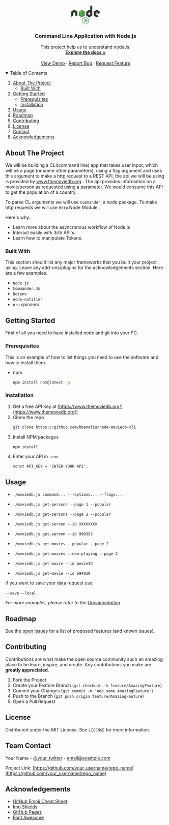 
<!-- PROJECT LOGO -->
<br />
<p align="center">
  <a href="https://github.com/othneildrew/Best-README-Template">
    <img src="./src/img/nodejs.png" alt="Logo" width="90" height="60">
  </a>

  <h3 align="center">Command Line Application with Node.js</h3>

  <p align="center">
    This project help us to understand nodeJs.
    <br />
    <a href="https://github.com/bbenalia/node-moviedb-cli"><strong>Explore the docs »</strong></a>
    <br />
    <br />
    <a href="https://github.com/bbenalia/node-moviedb-cli">View Demo</a>
    ·
    <a href="https://github.com/bbenalia/node-moviedb-cli">Report Bug</a>
    ·
    <a href="https://github.com/bbenalia/node-moviedb-cli">Request Feature</a>
  </p>
</p>



<!-- TABLE OF CONTENTS -->
<details open="open">
  <summary>Table of Contents</summary>
  <ol>
    <li>
      <a href="#about-the-project">About The Project</a>
      <ul>
        <li><a href="#built-with">Built With</a></li>
      </ul>
    </li>
    <li>
      <a href="#getting-started">Getting Started</a>
      <ul>
        <li><a href="#prerequisites">Prerequisites</a></li>
        <li><a href="#installation">Installation</a></li>
      </ul>
    </li>
    <li><a href="#usage">Usage</a></li>
    <li><a href="#roadmap">Roadmap</a></li>
    <li><a href="#contributing">Contributing</a></li>
    <li><a href="#license">License</a></li>
    <li><a href="#contact">Contact</a></li>
    <li><a href="#acknowledgements">Acknowledgements</a></li>
  </ol>
</details>



<!-- ABOUT THE PROJECT -->
## About The Project


We will be building a CLI(command line) app that takes user input, which will be a page (or some other parameters), using a flag argument and uses this argument to make a http request to a REST API, the api we will be using is provided by www.themoviedb.org . The api provides information on a movie/person as requested using a parameter. We would consume this API to get the population of a country.

To parse CL arguments we will use `Commander`, a node package. To make http requests we will use `Http` Node Module .

Here's why:
* Learn more about the asyncronous workflow of Node.js
* Interact easily with 3rth APi's.
* Learn how to manipulate Tokens.

### Built With

This section should list any major frameworks that you built your project using. Leave any add-ons/plugins for the acknowledgements section. Here are a few examples.

- `Node.js`
- `Commander.Js`
- `Dotenv`
- `node-notifier`
- `ora` spinners
<!-- - `eslint`
- `prettier`
- `lint-staged`
- `husky` -->

<!-- GETTING STARTED -->
## Getting Started

First of all you need to have installed node and git into your PC. 

### Prerequisites

This is an example of how to list things you need to use the software and how to install them.
* npm
  ```sh
  npm install npm@latest -g
  ```

### Installation

1. Get a free API Key at [https://www.themoviedb.org/](https://www.themoviedb.org/)
2. Clone the repo
   ```sh
   git clone https://github.com/bbenalia/node-moviedb-cli
   ```
3. Install NPM packages
   ```sh
   npm install
   ```
4. Enter your API in `.env`
   ```JS
   const API_KEY = 'ENTER YOUR API';
   ```

<!-- USAGE EXAMPLES -->
## Usage

- `./moviedb.js command... ---options... --flags...`
- `./moviedb.js get-persons --page 1 --popular`
- `./moviedb.js get-persons --page 2 --popular`

- `./moviedb.js get-person --id XXXXXXXX`
- `./moviedb.js get-person --id 990393`

- `./moviedb.js get-movies --popular --page 2`
- `./moviedb.js get-movies --now-playing --page 2`

- `./moviedb.js get-movie --id movieId`
- `./moviedb.js get-movie --id 694919`

If you want to save your data request use:

`--save`
`--local`


_For more examples, please refer to the [Documentation](https://example.com)_


<!-- ROADMAP -->
## Roadmap

See the [open issues](https://github.com/assembler-school/node-moviedb-cli/issues) for a list of proposed features (and known issues).

<!-- CONTRIBUTING -->
## Contributing

Contributions are what make the open source community such an amazing place to be learn, inspire, and create. Any contributions you make are **greatly appreciated**.

1. Fork the Project
2. Create your Feature Branch (`git checkout -b feature/AmazingFeature`)
3. Commit your Changes (`git commit -m 'Add some AmazingFeature'`)
4. Push to the Branch (`git push origin feature/AmazingFeature`)
5. Open a Pull Request

<!-- LICENSE -->
## License

Distributed under the MIT License. See `LICENSE` for more information.

<!-- CONTACT -->
## Team Contact

Your Name - [@your_twitter](https://twitter.com/your_username) - email@example.com

Project Link: [https://github.com/your_username/repo_name](https://github.com/your_username/repo_name)

<!-- ACKNOWLEDGEMENTS -->
## Acknowledgements
* [GitHub Emoji Cheat Sheet](https://www.webpagefx.com/tools/emoji-cheat-sheet)
* [Img Shields](https://shields.io)
* [GitHub Pages](https://pages.github.com)
* [Font Awesome](https://fontawesome.com)


<!-- MARKDOWN LINKS & IMAGES -->
<!-- https://www.markdownguide.org/basic-syntax/#reference-style-links -->
[contributors-shield]: https://github.com/bbenalia/node-moviedb-cli
[contributors-url]: https://github.com/othneildrew/Best-README-Template/graphs/contributors
[forks-shield]: https://github.com/assembler-school/node-moviedb-cli
[forks-url]: https://github.com/othneildrew/Best-README-Template/network/members
[stars-shield]: https://img.shields.io/github/stars/othneildrew/Best-README-Template.svg?style=for-the-badge
[linkedin-shield]: https://www.linkedin.com/feed/
[product-screenshot]: /src/img/project.png
